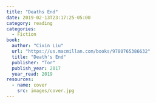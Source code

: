 ```yaml
---
title: "Deaths End"
date: 2019-02-13T23:17:25-05:00
category: reading
categories:
  - Fiction
book:
  author: "Cixin Liu"
  url: "https://us.macmillan.com/books/9780765386632"
  title: "Death's End"
  publisher: "Tor"
  publish_year: 2017
  year_read: 2019
resources:
  - name: cover
    src: images/cover.jpg
---
```


